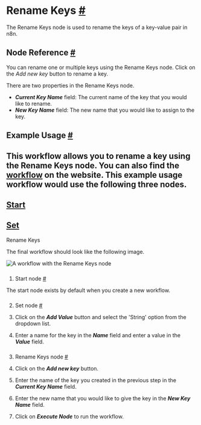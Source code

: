 


 Rename Keys
 [#](#rename-keys "Permanent link")
=================================================



 The Rename Keys node is used to rename the keys of a key-value pair in n8n.
 



 Node Reference
 [#](#node-reference "Permanent link")
-------------------------------------------------------



 You can rename one or multiple keys using the Rename Keys node. Click on the
 *Add new key* 
 button to rename a key.
 



 There are two properties in the Rename Keys node.
 


* ***Current Key Name***
 field: The current name of the key that you would like to rename.
* ***New Key Name***
 field: The new name that you would like to assign to the key.



 Example Usage
 [#](#example-usage "Permanent link")
-----------------------------------------------------



 This workflow allows you to rename a key using the Rename Keys node. You can also find the
 [workflow](https://n8n.io/workflows/582) 
 on the website. This example usage workflow would use the following three nodes.
-
 [Start](/integrations/builtin/core-nodes/n8n-nodes-base.start/) 
 -
 [Set](/integrations/builtin/core-nodes/n8n-nodes-base.set/) 
 -
 Rename Keys




 The final workflow should look like the following image.
 



![A workflow with the Rename Keys node](https://d33wubrfki0l68.cloudfront.net/0b445053af8da35545a21cbc978eac8fd7136c25/d655e/_images/integrations/builtin/core-nodes/renamekeys/workflow.png)



### 
 1. Start node
 [#](#1-start-node "Permanent link")



 The start node exists by default when you create a new workflow.
 


### 
 2. Set node
 [#](#2-set-node "Permanent link")


1. Click on the
 ***Add Value***
 button and select the 'String' option from the dropdown list.
2. Enter a name for the key in the
 ***Name***
 field and enter a value in the
 ***Value***
 field.


### 
 3. Rename Keys node
 [#](#3-rename-keys-node "Permanent link")


1. Click on the
 ***Add new key***
 button.
2. Enter the name of the key you created in the previous step in the
 ***Current Key Name***
 field.
3. Enter the new name that you would like to give the key in the
 ***New Key Name***
 field.
4. Click on
 ***Execute Node***
 to run the workflow.




